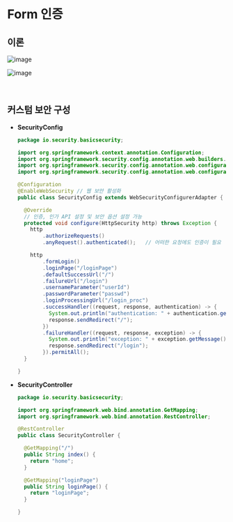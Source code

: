 # Form 인증

## 이론

![image](https://user-images.githubusercontent.com/43431081/89963552-e4c20080-dc82-11ea-8922-951f5c8e788a.png)

![image](https://user-images.githubusercontent.com/43431081/89963773-7df11700-dc83-11ea-809b-eaccbf41b81d.png)

<br>

## 커스텀 보안 구성

* **SecurityConfig**

  ```java
  package io.security.basicsecurity;
  
  import org.springframework.context.annotation.Configuration;
  import org.springframework.security.config.annotation.web.builders.HttpSecurity;
  import org.springframework.security.config.annotation.web.configuration.EnableWebSecurity;
  import org.springframework.security.config.annotation.web.configuration.WebSecurityConfigurerAdapter;
  
  @Configuration
  @EnableWebSecurity // 웹 보안 활성화
  public class SecurityConfig extends WebSecurityConfigurerAdapter {
  
    @Override
    // 인증, 인가 API 설정 및 보안 옵션 설정 가능
    protected void configure(HttpSecurity http) throws Exception {
      http
          .authorizeRequests()
          .anyRequest().authenticated();   // 어떠한 요청에도 인증이 필요
  
      http
          .formLogin()
          .loginPage("/loginPage")
          .defaultSuccessUrl("/")
          .failureUrl("/login")
          .usernameParameter("userId")
          .passwordParameter("passwd")
          .loginProcessingUrl("/login_proc")
          .successHandler((request, response, authentication) -> {
            System.out.println("authentication: " + authentication.getName());
            response.sendRedirect("/");
          })
          .failureHandler((request, response, exception) -> {
            System.out.println("exception: " + exception.getMessage());
            response.sendRedirect("/login");
          }).permitAll();
    }
  
  }
  ```

* **SecurityController**

  ```java
  package io.security.basicsecurity;
  
  import org.springframework.web.bind.annotation.GetMapping;
  import org.springframework.web.bind.annotation.RestController;
  
  @RestController
  public class SecurityController {
  
    @GetMapping("/")
    public String index() {
      return "home";
    }
  
    @GetMapping("loginPage")
    public String loginPage() {
      return "loginPage";
    }
  
  }
  
  ```